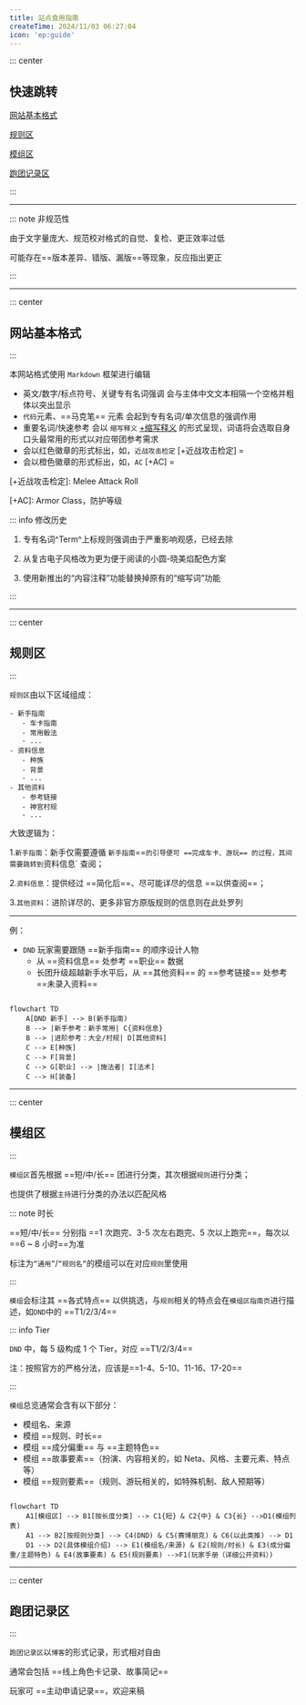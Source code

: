 ```yaml
---
title: 站点食用指南
createTime: 2024/11/03 06:27:04
icon: 'ep:guide'
---
```


::: center

## **快速跳转**

[网站基本格式](#网站基本格式)

[规则区](#规则区)

[模组区](#模组区)

[跑团记录区](#跑团记录区)

:::

---

::: note 非规范性

由于文字量庞大、规范校对格式的自觉、复检、更正效率过低

可能存在==版本差异、错版、漏版==等现象，反应指出更正

:::

---

::: center

## **网站基本格式**

:::

本网站格式使用 `Markdown` 框架进行编辑

- 英文/数字/标点符号、关键专有名词强调 会与主体中文文本相隔一个空格并粗体以突出显示
- `代码`元素、==马克笔== 元素 会起到专有名词/单次信息的强调作用
- 重要名词/快速参考 会以 `缩写释义` [+缩写释义] 的形式呈现，词语将会选取自身口头最常用的形式以对应带团参考需求
- <Badge type="danger" text="投骰方式" /> 会以红色徽章的形式标出，如，`近战攻击检定` [+近战攻击检定] = <Badge type="danger" text="D20 + 熟练加值 + 力量调整值" />
- <Badge type="warning" text="计算方式等其他关键信息" /> 会以橙色徽章的形式标出，如，`AC` [+AC] = <Badge type="warning" text="10 + 敏捷调整值 + 护甲加值" />

[+缩写释义]:示例如此

[+近战攻击检定]: Melee Attack Roll

[+AC]: Armor Class，防护等级

::: info 修改历史

1. 专有名词^Term^上标规则强调由于严重影响观感，已经去除

2. 从复古电子风格改为更为便于阅读的小圆-晓美焰配色方案

3. 使用新推出的“内容注释”功能替换掉原有的“缩写词”功能

:::

---

::: center

## **规则区**

:::

`规则区`由以下区域组成：

```
- 新手指南
   - 车卡指南
   - 常用骰法
   - ...
- 资料信息
   - 种族
   - 背景
   - ...
- 其他资料
   - 参考链接
   - 神官村规
   - ...
```

大致逻辑为：

1.`新手指南`：新手仅需要遵循 `新手指南`==` 的引导便可 ==完成车卡、游玩== 的过程，其间需要跳转到 `资料信息` 查阅；

2.`资料信息`：提供经过 ==简化后==、尽可能详尽的信息 ==以供查阅==；

3.`其他资料`：进阶详尽的、更多非官方原版规则的信息则在此处罗列

---

例：

- `DND` 玩家需要跟随 ==新手指南== 的顺序设计人物
  - 从 ==资料信息== 处参考 ==职业== 数据
  - 长团升级超越新手水平后，从 ==其他资料== 的 ==参考链接== 处参考 ==未录入资料==

```mermaid

flowchart TD
    A[DND 新手] --> B(新手指南)
    B --> |新手参考：新手常用| C{资料信息}
    B --> |进阶参考：大全/村规| D[其他资料]
    C --> E[种族]
    C --> F[背景]
    C --> G[职业] --> |施法者| I[法术]
    C --> H[装备]

```

---

::: center

## **模组区**

:::

`模组区`首先根据 ==短/中/长== 团进行分类，其次根据`规则`进行分类；

也提供了根据`主持`进行分类的办法以匹配风格

::: note 时长

==短/中/长== 分别指 ==1 次跑完、3-5 次左右跑完、5 次以上跑完==，每次以 ==6 ~ 8 小时==为准

标注为`“通用”`/`“规则名”`的模组可以在对应`规则`里使用

:::

`模组`会标注其 ==各式特点== 以供挑选，与`规则`相关的特点会在`模组区指南页`进行描述，如`DND`中的 ==T1/2/3/4==

::: info Tier

`DND` 中，每 5 级构成 1 个 Tier，对应 ==T1/2/3/4==

注：按照官方的严格分法，应该是==1-4、5-10、11-16、17-20==

:::

`模组`总览通常会含有以下部分：

- 模组名、来源
- 模组 ==规则、时长==
- 模组 ==成分偏重== 与 ==主题特色==
- 模组 ==故事要素==（扮演、内容相关的，如 Neta、风格、主要元素、特点等）
- 模组 ==规则要素==（规则、游玩相关的，如特殊机制、敌人预期等）

```mermaid

flowchart TD
    A1[模组区] --> B1[按长度分类] --> C1{短} & C2{中} & C3{长} -->D1(模组列表)
    A1 --> B2[按规则分类] --> C4(DND) & C5(赛博朋克) & C6(以此类推) --> D1
    D1 --> D2(具体模组介绍) --> E1(模组名/来源) & E2(规则/时长) & E3(成分偏重/主题特色) & E4(故事要素) & E5(规则要素) -->F1(玩家手册（详细公开资料）)

```

---

::: center

## **跑团记录区**

:::

`跑团记录区`以`博客`的形式记录，形式相对自由

通常会包括 ==线上角色卡记录、故事简记==

玩家可 ==主动申请记录==，欢迎来稿
